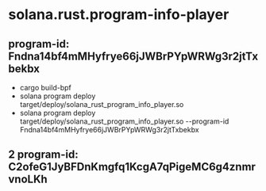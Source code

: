 # solana.rust.program-info-player
## program-id: Fndna14bf4mMHyfrye66jJWBrPYpWRWg3r2jtTxbekbx
- cargo build-bpf
- solana program deploy target/deploy/solana_rust_program_info_player.so
- solana program deploy target/deploy/solana_rust_program_info_player.so --program-id Fndna14bf4mMHyfrye66jJWBrPYpWRWg3r2jtTxbekbx

## 2 program-id: C2ofeG1JyBFDnKmgfq1KcgA7qPigeMC6g4znmrvnoLKh
